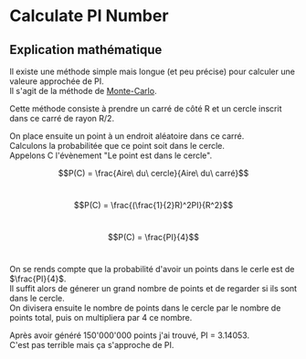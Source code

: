 # Calculate PI Number

## Explication mathématique 

Il existe une méthode simple mais longue (et peu précise) pour calculer une valeure approchée de PI.<br>
Il s'agit de la méthode de [Monte-Carlo](https://fr.wikipedia.org/wiki/M%C3%A9thode_de_Monte-Carlo).

Cette méthode consiste à prendre un carré de côté R et un cercle inscrit dans ce carré de rayon R/2.

On place ensuite un point à un endroit aléatoire dans ce carré.<br>
Calculons la probabilitée que ce point soit dans le cercle.<br>
Appelons C l'évènement "Le point est dans le cercle".

$$P(C) = \frac{Aire\ du\ cercle}{Aire\ du\ carré}$$<br>

$$P(C) = \frac{(\frac{1}{2}R)^2PI}{R^2}$$<br>

$$P(C) = \frac{PI}{4}$$<br>

On se rends compte que la probabilité d'avoir un points dans le cerle est de $\frac{PI}{4}$.<br>
Il suffit alors de génerer un grand nombre de points et de regarder si ils sont dans le cercle.<br>
On divisera ensuite le nombre de points dans le cercle par le nombre de points total, puis on multipliera par 4 ce nombre.

Après avoir généré 150'000'000 points j'ai trouvé, PI = 3.14053.<br>
C'est pas terrible mais ça s'approche de PI.
